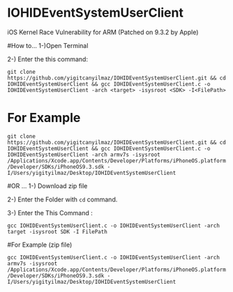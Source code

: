 # IOHIDEventSystemUserClient
iOS Kernel Race Vulnerability for ARM (Patched on 9.3.2 by Apple)

#How to...
1-)Open Terminal

2-) Enter the this command:

```git clone https://github.com/yigitcanyilmaz/IOHIDEventSystemUserClient.git && cd IOHIDEventSystemUserClient && gcc IOHIDEventSystemUserClient.c -o IOHIDEventSystemUserClient -arch <target> -isysroot <SDK> -I<FilePath>```
# For Example
```git clone https://github.com/yigitcanyilmaz/IOHIDEventSystemUserClient.git && cd IOHIDEventSystemUserClient && gcc IOHIDEventSystemUserClient.c -o IOHIDEventSystemUserClient -arch armv7s -isysroot /Applications/Xcode.app/Contents/Developer/Platforms/iPhoneOS.platform/Developer/SDKs/iPhoneOS9.3.sdk -I/Users/yigityilmaz/Desktop/IOHIDEventSystemUserClient```

#OR ...
1-) Download zip file

2-) Enter the Folder with ```cd``` command.

3-) Enter the This Command :

```gcc IOHIDEventSystemUserClient.c -o IOHIDEventSystemUserClient -arch target -isysroot SDK -I FilePath```

#For Example (zip file)

```gcc IOHIDEventSystemUserClient.c -o IOHIDEventSystemUserClient -arch armv7s -isysroot /Applications/Xcode.app/Contents/Developer/Platforms/iPhoneOS.platform/Developer/SDKs/iPhoneOS9.3.sdk -I/Users/yigityilmaz/Desktop/IOHIDEventSystemUserClient```
